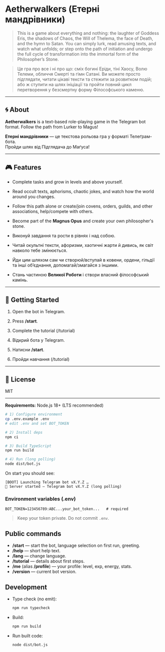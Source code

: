 # Aetherwalkers (Етерні мандрівники)

> This is a game about everything and nothing: the laughter of Goddess Eris, the shadows of Chaos, the Will of Thelema, the face of Death, and the hymn to Satan. You can simply lurk, read amusing texts, and watch what unfolds; or step onto the path of initiation and undergo the full cycle of transformation into the immortal form of the Philosopher’s Stone.  

> Це гра про все і ні про що: сміх богині Еріди, тіні Хаосу, Волю Телеми, обличчя Смерті та гімн Сатані. Ви можете просто підглядати, читати цікаві тексти та стежити за розвитком подій; або ж ступити на шлях ініціації та пройти повний цикл перетворення у безсмертну форму Філософського каменю.   

---

## 🌀 About
**Aetherwalkers** is a text-based role-playing game in the Telegram bot format.
Follow the path from Lurker to Magus! 

**Етерні мандрівники** — це текстова рольова гра у форматі Телеґрам-бота.   
Пройди шлях від Підглядача до Маґуса!

---

## 🎮 Features
- Complete tasks and grow in levels and above yourself. 
- Read occult texts, aphorisms, chaotic jokes, and watch how the world around you changes.  
- Follow this path alone or create/join covens, orders, guilds, and other associations, help/compete with others. 
- Become part of the **Magnus Opus** and create your own philosopher's stone.   

- Виконуй завдання та рости в рівнях і над собою.   
- Читай окультні тексти, афоризми, хаотичні жарти й дивись, як світ навколо тебе змінюється.  
- Йди цим шляхом сам чи створюй/вступай в ковени, ордени, гільдії та інші об’єднання, допомагай/змагайся з іншими. 
- Стань частиною **Великої Роботи** і створи власний філософський камінь.   

---

## 🚀 Getting Started
1. Open the bot in Telegram.  
2. Press **/start**.  
3. Complete the tutorial (/tutorial) 
 
1. Відкрий бота у Telegram.  
2. Натисни **/start**.  
3. Пройди навчання (/tutorial) 

---

## 📖 License

MIT

---

**Requirements:** Node.js 18+ (LTS recommended)

```bash
# 1) Configure environment
cp .env.example .env
# edit .env and set BOT_TOKEN

# 2) Install deps
npm ci

# 3) Build TypeScript
npm run build

# 4) Run (long polling)
node dist/bot.js
```

On start you should see:
```
[BOOT] Launching Telegram bot vX.Y.Z …
🚀 Server started — Telegram bot vX.Y.Z (long polling)
```

### Environment variables (.env)

```
BOT_TOKEN=123456789:ABC...your_bot_token...   # required
```

> Keep your token private. Do not commit `.env`.

## Public commands

- **/start** — start the bot, language selection on first run, greeting.
- **/help** — short help text.
- **/lang** — change language.
- **/tutorial** — details about first steps.
- **/me** (alias **/profile**) — your profile: level, exp, energy, stats.
- **/version** — current bot version.

## Development

- Type check (no emit):
  ```bash
  npm run typecheck
  ```
- Build:
  ```bash
  npm run build
  ```
- Run built code:
  ```bash
  node dist/bot.js
  ```
